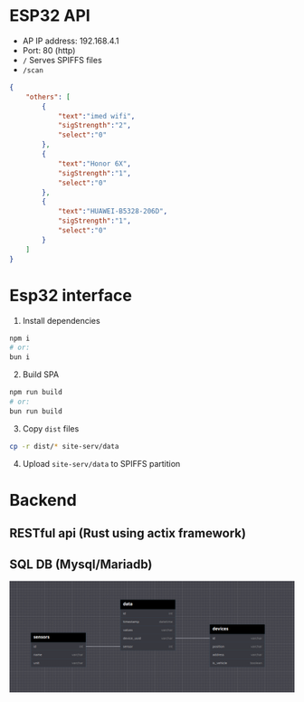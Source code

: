 # ESP32 API
+ AP IP address: 192.168.4.1
+ Port: 80 (http)
+ `/`
Serves SPIFFS files
+ `/scan`
```json
{
    "others": [
        {
            "text":"imed wifi",
            "sigStrength":"2",
            "select":"0"
        },
        {
            "text":"Honor 6X",
            "sigStrength":"1",
            "select":"0"
        },
        {
            "text":"HUAWEI-B5328-206D",
            "sigStrength":"1",
            "select":"0"
        }
    ]
}
```

# Esp32 interface
1. Install dependencies
```bash
npm i
# or:
bun i
```
2. Build SPA
```bash
npm run build
# or:
bun run build
```
3. Copy `dist` files
```bash
cp -r dist/* site-serv/data
```
4. Upload `site-serv/data` to SPIFFS partition
# Backend
## RESTful api (Rust using actix framework)

## SQL DB (Mysql/Mariadb)
![db](backend/db/db-basic.png)

